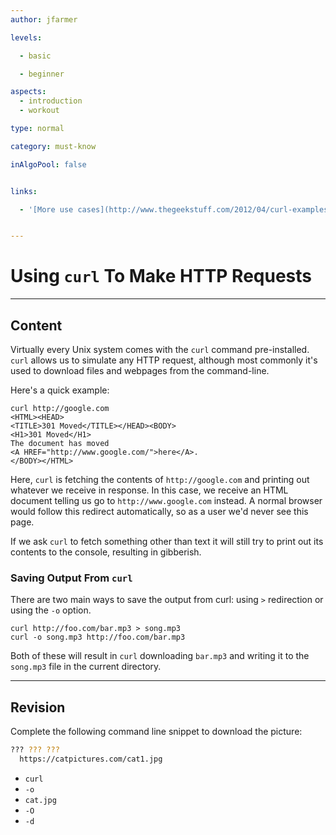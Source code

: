 ```yaml
---
author: jfarmer

levels:

  - basic

  - beginner

aspects:
  - introduction
  - workout

type: normal

category: must-know

inAlgoPool: false


links:

  - '[More use cases](http://www.thegeekstuff.com/2012/04/curl-examples/){website}'


---
```


# Using `curl` To Make HTTP Requests

---
## Content

Virtually every Unix system comes with the `curl` command pre-installed.  `curl` allows us to simulate any HTTP request, although most commonly it's used to download files and webpages from the command-line.

Here's a quick example:

```shell
curl http://google.com
<HTML><HEAD>
<TITLE>301 Moved</TITLE></HEAD><BODY>
<H1>301 Moved</H1>
The document has moved
<A HREF="http://www.google.com/">here</A>.
</BODY></HTML>
```

Here, `curl` is fetching the contents of `http://google.com` and printing out whatever we receive in response.  In this case, we receive an HTML document telling us go to `http://www.google.com` instead.  A normal browser would follow this redirect automatically, so as a user we'd never see this page.

If we ask `curl` to fetch something other than text it will still try to print out its contents to the console, resulting in gibberish.

### Saving Output From `curl`

There are two main ways to save the output from curl: using `>` redirection or using the `-o` option.

```shell
curl http://foo.com/bar.mp3 > song.mp3
curl -o song.mp3 http://foo.com/bar.mp3
```

Both of these will result in `curl` downloading `bar.mp3` and writing it to the `song.mp3` file in the current directory.

---
## Revision

Complete the following command line snippet to download the picture:
```bash
??? ??? ???
  https://catpictures.com/cat1.jpg
```


* `curl`
* `-o`
* `cat.jpg`
* `-O`
* `-d`

 
